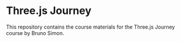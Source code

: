 # Three.js Journey

This repository contains the course materials for the Three.js Journey course by Bruno Simon.
